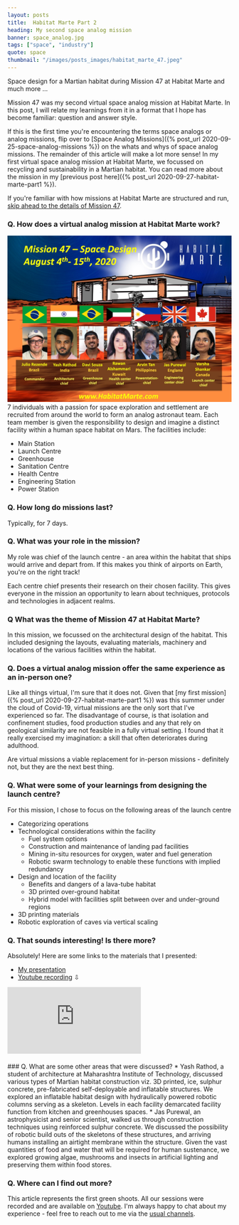 ```yaml
---
layout: posts
title:  Habitat Marte Part 2
heading: My second space analog mission
banner: space_analog.jpg
tags: ["space", "industry"]
quote: space
thumbnail: "/images/posts_images/habitat_marte_47.jpeg"
---
```

Space design for a Martian habitat during Mission 47 at Habitat Marte and much more ...
<!--more-->

Mission 47 was my second virtual space analog mission at Habitat Marte. In this post, I will relate my learnings from it in a format that I hope has become familiar: question and answer style.

If this is the first time you're encountering the terms space analogs or analog missions, flip over to [Space Analog Missions]({% post_url 2020-09-25-space-analog-missions %}) on the whats and whys of space analog missions. The remainder of this article will make a lot more sense! In my first virtual space analog mission at Habitat Marte, we focussed on recycling and sustainability in a Martian habitat. You can read more about the mission in my [previous post here]({% post_url 2020-09-27-habitat-marte-part1 %}).

If you're familiar with how missions at Habitat Marte are structured and run, [skip ahead to the details of Mission 47](#q-what-was-the-theme-of-mission-47-at-habitat-marte). 


### Q. How does a virtual analog mission at Habitat Marte work?
<p><span class="image right"><img src="/images/posts_images/habitat_marte_47.jpeg" alt="" /></span>7 individuals with a passion for space exploration and settlement are recruited from around the world to form an analog astronaut team. Each team member is given the responsibility to design and imagine a distinct facility within a human space habitat on Mars. The facilities include:
<ul>
<li> Main Station</li>
<li> Launch Centre</li>
<li> Greenhouse</li>
<li> Sanitation Centre</li>
<li> Health Centre</li>
<li> Engineering Station</li>
<li> Power Station</li></ul>
</p>

### Q. How long do missions last?
Typically, for 7 days.

### Q. What was your role in the mission?
My role was chief of the launch centre - an area within the habitat that ships would arrive and depart from. If this makes you think of airports on Earth, you're on the right track! 

Each centre chief presents their research on their chosen facility. This gives everyone in the mission an opportunity to learn about techniques, protocols and technologies in adjacent realms. 

### Q What was the theme of Mission 47 at Habitat Marte?
In this mission, we focussed on the architectural design of the habitat. This included designing the layouts, evaluating materials, machinery and locations of the various facilities within the habitat.

### Q. Does a virtual analog mission offer the same experience as an in-person one?
Like all things virtual, I'm sure that it does not. Given that [my first mission]({% post_url 2020-09-27-habitat-marte-part1 %}) was this summer under the cloud of Covid-19, virtual missions are the only sort that I've experienced so far. The disadvantage of course, is that isolation and confinement studies, food production studies and any that rely on geological similarity are not feasible in a fully virtual setting. I found that it really exercised my imagination: a skill that often deteriorates during adulthood. 

Are virtual missions a viable replacement for in-person missions - definitely not, but they are the next best thing.

### Q. What were some of your learnings from designing the launch centre?
For this mission, I chose to focus on the following areas of the launch centre
* Categorizing operations
* Technological considerations within the facility
  * Fuel system options
  * Construction and maintenance of landing pad facilities
  * Mining in-situ resources for oxygen, water and fuel generation
  * Robotic swarm technology to enable these functions with implied redundancy
* Design and location of the facility
  * Benefits and dangers of a lava-tube habitat
  * 3D printed over-ground habitat
  * Hybrid model with facilities split between over and under-ground regions
* 3D printing materials 
* Robotic exploration of caves via vertical scaling

### Q. That sounds interesting! Is there more?
Absolutely! Here are some links to the materials that I presented:
* [My presentation](https://drive.google.com/file/d/1FZfaoT_gzVr_iGTRGOJWg8PtxVjDwkd2/view?usp=sharing)
* [Youtube recording](https://www.youtube.com/watch?v=QfbBTSRYm_k)
&#8681;

<div class="youtube-container">
    <iframe class="youtube-iframe" src="https://www.youtube.com/embed/QfbBTSRYm_k" frameborder="0" allow="accelerometer; autoplay; clipboard-write; encrypted-media; gyroscope; picture-in-picture" allowfullscreen></iframe>
</div>

<br/>
### Q. What are some other areas that were discussed?
* Yash Rathod, a student of architecture at Maharashtra Institute of Technology, discussed various types of Martian habitat construction viz. 3D printed, ice, sulphur concrete, pre-fabricated self-deployable and inflatable structures. We explored an inflatable habitat design with hydraulically powered robotic columns serving as a skeleton. Levels in each facility demarcated facility function from kitchen and greenhouses spaces.
* Jas Purewal, an astrophysicist and senior scientist, walked us through construction techniques using reinforced sulphur concrete. We discussed the possibility of robotic build outs of the skeletons of these structures, and arriving humans installing an airtight membrane within the structure. Given the vast quantities of food and water that will be required for human sustenance, we explored growing algae, mushrooms and insects in artificial lighting and preserving them within food stores.

### Q. Where can I find out more? 
This article represents the first green shoots. All our sessions were recorded and are available on [Youtube](https://www.youtube.com/HabitatMarte). I'm always happy to chat about my experience - feel free to reach out to me via the [usual channels](/contact).